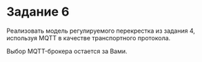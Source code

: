 # Задание 6

Реализовать модель регулируемого перекрестка из задания 4, используя MQTT в качестве транспортного протокола.

Выбор MQTT-брокера остается за Вами.
